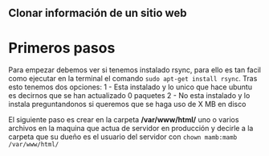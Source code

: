 ## Clonar información de un sitio web
# Primeros pasos
Para empezar debemos ver si tenemos instalado rsync, para ello es tan facil como ejecutar en la terminal el comando `sudo apt-get install rsync`. Tras esto tenemos dos opciones: 
1 - Esta instalado y lo unico que hace ubuntu es decirnos que se han actualizado 0 paquetes
2 - No esta instalado y lo instala preguntandonos si queremos que se haga uso de X MB en disco

El siguiente paso es crear en la carpeta **/var/www/html/** uno o varios archivos en la maquina que actua de servidor en producción y decirle a la carpeta que su dueño es el usuario del servidor con `chown mamb:mamb /var/www/html/ `
